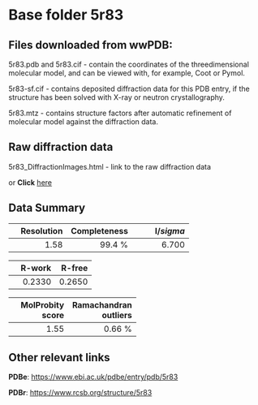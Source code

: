 # Base folder 5r83

## Files downloaded from wwPDB:

5r83.pdb and 5r83.cif - contain the coordinates of the threedimensional molecular model, and can be viewed with, for example, Coot or Pymol.

5r83-sf.cif - contains deposited diffraction data for this PDB entry, if the structure has been solved with X-ray or neutron crystallography.

5r83.mtz - contains structure factors after automatic refinement of molecular model against the diffraction data.

## Raw diffraction data

5r83_DiffractionImages.html - link to the raw diffraction data 

or **Click** [here](https://zenodo.org/record/3730610) 

## Data Summary
|   | Resolution | Completeness| I/$sigma$ |
|---|-------------:|----------------:|--------------:|
|   |1.58|99.4  %|<img width=50/>6.700|

|   | **R-work**| **R-free**   
|---|-------------:|----------------:|           
||0.2330|0.2650|

|   |**MolProbity<br>score**| **Ramachandran<br>outliers** 
|---|-------------:|----------------:|
||1.55|0.66 %|

## Other relevant links 
**PDBe**:  https://www.ebi.ac.uk/pdbe/entry/pdb/5r83
 
**PDBr**: https://www.rcsb.org/structure/5r83 

